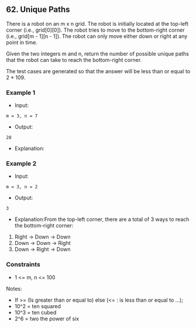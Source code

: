 ## 62. Unique Paths

There is a robot on an m x n grid. The robot is initially located at the top-left corner (i.e., grid[0][0]). The robot tries to move to the bottom-right corner (i.e., grid[m - 1][n - 1]). The robot can only move either down or right at any point in time.

Given the two integers m and n, return the number of possible unique paths that the robot can take to reach the bottom-right corner.

The test cases are generated so that the answer will be less than or equal to 2 * 109.

### Example 1

- Input:

```
m = 3, n = 7
```

- Output:

```shell
28

```
- Explanation: 

### Example 2

- Input:

```
m = 3, n = 2
```

- Output:

```shell
3
```
- Explanation:From the top-left corner, there are a total of 3 ways to reach the bottom-right corner:
1. Right -> Down -> Down
2. Down -> Down -> Right
3. Down -> Right -> Down

### Constraints
- 1 <= m, n <= 100

Notes:
- If >= (Is greater than or equal to) else (<= : is less than or equal to ...);
- 10^2 = ten squared
- 10^3 = ten cubed
- 2^6 = two the power of  six

